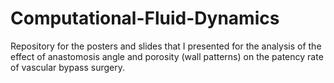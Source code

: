 # Computational-Fluid-Dynamics
Repository for the posters and slides that I presented for the analysis of the effect of anastomosis angle and porosity (wall patterns) on the patency rate of vascular bypass surgery.
